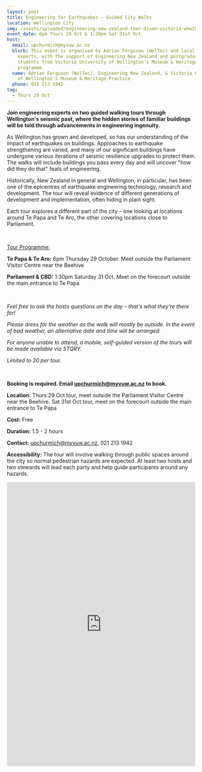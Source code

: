 ```yaml
---
layout: post
title: Engineering for Earthquakes – Guided City Walks
location: Wellington City
img: /assets/uploaded/engineering-new-zealand-tour-dixon-victoria-whw20.jpg
event_date: 6pm Thurs 29 Oct & 1:30pm Sat 31st Oct
host:
  email: upchurmich@myvuw.ac.nz
  blurb: This event is organised by Adrian Ferguson (WelTec) and local engineering
    experts, with the support of Engineering New Zealand and postgraduate
    students from Victoria University of Wellington's Museum & Heritage Practice
    programme.
  name: Adrian Ferguson (WelTec), Engineering New Zealand, & Victoria University
    of Wellington's Museum & Heritage Practice
  phone: 021 213 1942
tag:
  - Thurs 29 Oct
---
```

**Join engineering experts on two guided walking tours through Wellington's seismic past, where the hidden stories of familiar buildings will be told through advancements in engineering ingenuity.** 

As Wellington has grown and developed, so has our understanding of the impact of earthquakes on buildings. Approaches to earthquake strengthening are varied, and many of our significant buildings have undergone various iterations of seismic resilience upgrades to protect them. The walks will include buildings you pass every day and will uncover "how did they do that" feats of engineering. 

Historically, New Zealand in general and Wellington, in particular, has been one of the epicentres of earthquake engineering technology, research and development. The tour will reveal evidence of different generations of development and implementation, often hiding in plain sight. 

Each tour explores a different part of the city – one looking at locations around Te Papa and Te Aro, the other covering locations close to Parliament. 

<br>

<u>Tour Programme:</u>

**Te Papa & Te Aro:** 6pm Thursday 29 October. Meet outside the Parliament Visitor Centre near the Beehive

**Parliament & CBD:** 1:30pm Saturday 31 Oct. Meet on the forecourt outside the main entrance to Te Papa 

<br>

*Feel free to ask the hosts questions on the day – that's what they're there for!* 

*Please dress for the weather as the walk will mostly be outside. In the event of bad weather, an alternative date and time will be arranged.* 

*For anyone unable to attend, a mobile, self-guided version of the tours will be made available via STQRY.*

*Limited to 20 per tour.* 

<br>

**Booking is required. Email upchurmich@myvuw.ac.nz to book.** 

**Location:** Thurs 29 Oct tour, meet outside the Parliament Visitor Centre near the Beehive. Sat 31st Oct tour, meet on the forecourt outside the main entrance to Te Papa 

**Cost:** Free

**Duration:** 1.5 - 2 hours

**Contact:** upchurmich@myvuw.ac.nz, 021 213 1942

**Accessibility:** The tour will involve walking through public spaces around the city so normal pedestrian hazards are expected. At least two hosts and two stewards will lead each party and help guide participants around any hazards.

<iframe class="instagram-media instagram-media-rendered" id="instagram-embed-0" src="https://www.instagram.com/p/CAY3csUJ2TS/embed/captioned/?cr=1&amp;v=12&amp;wp=1080&amp;rd=https%3A%2F%2Fwellingtonheritageweek.co.nz&amp;rp=%2Fevent%2Fwainuiomata-historical-community-exhibition%2F#%7B%22ci%22%3A0%2C%22os%22%3A310.95499999355525%2C%22ls%22%3A164.63500005193055%2C%22le%22%3A184.0500000398606%7D" allowtransparency="true" allowfullscreen="true" frameborder="0" height="756" data-instgrm-payload-id="instagram-media-payload-0" scrolling="no" style="background: white;max-width: 540px;width: calc(100% - 3px);border-radius: 3px;border: 1px solid rgb(219, 219, 219);box-shadow: none;display: block;margin: 0px 0px 12px;min-width: 290px;padding: 0px;"></iframe>